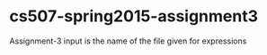 cs507-spring2015-assignment3
============================

Assignment-3
input is the name of the file given for expressions

